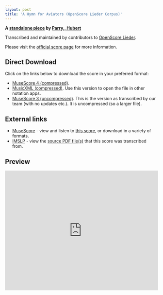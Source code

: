 ```yaml
---
layout: post
title: 'A Hymn for Aviators (OpenScore Lieder Corpus)'
---
```


__A [standalone piece](https://fourscoreandmore.org/openscore/lieder/Parry%2C_Hubert/_/) by [Parry,_Hubert](https://fourscoreandmore.org/openscore/lieder/Parry%2C_Hubert)__

Transcribed and maintained by contributors to [OpenScore Lieder].

Please visit the [official score page] for more information.

[official score page]: https://musescore.com/openscore-lieder-corpus/scores/6205868
[OpenScore Lieder]: https://musescore.com/openscore-lieder-corpus

## Direct Download

Click on the links below to download the score in your preferred format:
- [MuseScore 4 (compressed)](https://fourscoreandmore.org/openscore/lieder/Parry%2C_Hubert/_/A_Hymn_for_Aviators.mscz).
- [MusicXML (compressed)](https://fourscoreandmore.org/openscore/lieder/Parry%2C_Hubert/_/A_Hymn_for_Aviators.mxl). Use this version to open the file in other notation apps.
- [MuseScore 3 (uncompressed)](https://raw.githubusercontent.com/OpenScore/Lieder/refs/heads/main/scores/Parry%2C_Hubert/_/A_Hymn_for_Aviators/lc6205868.mscx). This is the version as transcribed by our team (with no updates etc.). It is uncompressed (so a larger file).

## External links

- [MuseScore] - view and listen to [this score][MuseScore], or download in a variety of formats.
- [IMSLP] - view the [source PDF file(s)][IMSLP] that this score was transcribed from.

[MuseScore]: https://musescore.com/score/6205868
[IMSLP]: https://imslp.org/wiki/Special:ReverseLookup/558713

## Preview

<iframe width="100%" height="394" src="https://musescore.com/openscore-lieder-corpus/scores/6205868/embed" frameborder="0" allowfullscreen allow="autoplay; fullscreen"></iframe>
